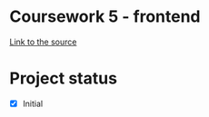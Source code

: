 # Coursework 5 - frontend
[Link to the source](https://skyengpublic.notion.site/5-ce3219e67b7b423197fd1b0b08011624)
# Project status
- [x] Initial